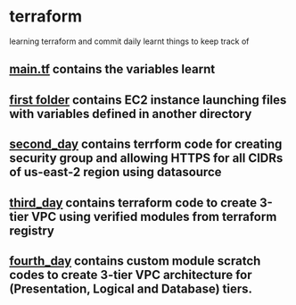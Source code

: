 # terraform
learning terraform and commit daily learnt things to keep track of
## [main.tf](https://github.com/deesirouss/terraform/blob/main/main.tf) contains the variables learnt
## [first folder](https://github.com/deesirouss/terraform/tree/main/first) contains EC2 instance launching files with variables defined in another directory
## [second_day](https://github.com/deesirouss/terraform/tree/main/second_day) contains terrform code for creating security group and allowing HTTPS for all CIDRs of us-east-2 region using datasource
## [third_day](https://github.com/deesirouss/terraform/tree/main/third_day) contains terraform code to create 3-tier VPC using verified modules from terraform registry
## [fourth_day](https://github.com/deesirouss/terraform/tree/main/fourth_day) contains custom module scratch codes to create 3-tier VPC architecture for (Presentation, Logical and Database) tiers.
